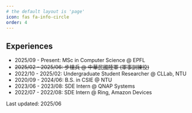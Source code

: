 ```yaml
---
# the default layout is 'page'
icon: fas fa-info-circle
order: 4
---
```


## Experiences

- 2025/09 - Present: MSc in Computer Science @ EPFL
- ~~2025/02 - 2025/06: 步槍兵 @ 中華民國陸軍 (軍事訓練役)~~
- 2022/10 - 2025/02: Undergraduate Student Researcher @ CLLab, NTU
- 2020/09 - 2024/06: B.S. in CSIE @ NTU
- 2023/06 - 2023/08: SDE Intern @ QNAP Systems
- 2022/07 - 2022/08: SDE Intern @ Ring, Amazon Devices
<!-- - 2017/09 - 2020/10：數理資優班 @ 建國中學 -->

Last updated: 2025/06
